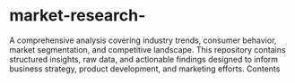 # market-research-
A comprehensive analysis covering industry trends, consumer behavior, market segmentation, and competitive landscape. This repository contains structured insights, raw data, and actionable findings designed to inform business strategy, product development, and marketing efforts.  Contents
